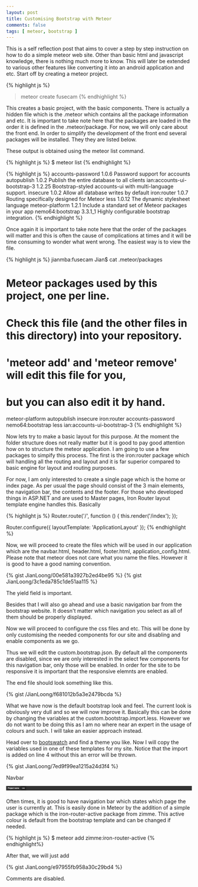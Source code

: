 ```yaml
---
layout: post
title: Customising Bootstrap with Meteor
comments: false
tags: [ meteor, bootstrap ]
---
```

<style type="text/css">
  .gist-file
  .gist-data {max-height: 300px;}
</style>


This is a self reflection post that aims to cover a step by step instruction on how to do a simple meteor web site. Other than basic html and javascript knowledge, there is nothing much more to know. This will later be extended to various other features like converting it into an android application and etc. Start off by creating a meteor project.

{% highlight js %}
> meteor create fusecam
{% endhighlight %}

This creates a basic project, with the basic components. There is actually a hidden file which is the .meteor which contains all the package information and etc. It is important to take note here that the packages are loaded in the order it is defined in the .meteor/package. For now, we will only care about the front end. In order to simplify the development of the front end several packages will be installed. They they are listed below.

These output is obtained using  the meteor list command.

{% highlight js %}
$ meteor list
{% endhighlight %}


{% highlight js %}
accounts-password            1.0.6  Password support for accounts
autopublish                  1.0.2  Publish the entire database to all clients
ian:accounts-ui-bootstrap-3  1.2.25  Bootstrap-styled accounts-ui with multi-language support.
insecure                     1.0.2  Allow all database writes by default
iron:router                  1.0.7  Routing specifically designed for Meteor
less                         1.0.12  The dynamic stylesheet language
meteor-platform              1.2.1  Include a standard set of Meteor packages in your app
nemo64:bootstrap             3.3.1_1  Highly configurable bootstrap integration.
{% endhighlight %}

Once again it is important to take note here that the order of the packages will matter and this is often the cause of complications at times and it will be time consuming to wonder what went wrong. The easiest way is to view the file.


{% highlight js %}
jianmba:fusecam Jian$ cat .meteor/packages
# Meteor packages used by this project, one per line.
# Check this file (and the other files in this directory) into your repository.
#
# 'meteor add' and 'meteor remove' will edit this file for you,
# but you can also edit it by hand.

meteor-platform
autopublish
insecure
iron:router
accounts-password
nemo64:bootstrap
less
ian:accounts-ui-bootstrap-3
{% endhighlight %}

Now lets try to make a basic layout for this purpose. At the moment the folder structure does not really matter but it is good to pay good attention how on to structure the meteor application. I am going to use a few packages to simpify this process. The first is the iron:router package which will handling all the routing and layout and it is far superior compared to basic engine for layout and routing purposes.

For now, I am only interested to create a single page which is the home or index page. As per usual the page should consist of the 3 main elements, the navigation bar, the contents and the footer. For those who developed things in ASP.NET and are used to Master pages, Iron Router layout template engine handles this. Basically

<!-- {% gist JianLoong/f63eebe760663bf1bb53 %} -->

{% highlight js %}
Router.route('/', function () {
  this.render('/index');
});
 
Router.configure({
  layoutTemplate: 'ApplicationLayout'
});
{% endhighlight %}

Now, we will proceed to create the files which will be used in our application which are the navbar.html, header.html, footer.html, application_config.html. Please note that meteor does not care what you name the files. However it is good to have a good naming convention.

{% gist JianLoong/00e581a3927b2ed4be95 %}
{% gist JianLoong/3c1eda785c1de51aa115 %}

The yield field is important.

Besides that I will also go ahead and use a basic navigation bar from the bootstrap website. It doesn't matter which navigation you select as all of them should be properly displayed.


Now we will proceed to configure the css files and etc. This will be done by only customising the needed components for our site and disabling and enable components as we go.

Thus we will edit the custom.bootstrap.json. By default all the components are disabled, since we are only interested in the select few components for this navigation bar, only those will be enabled. In order for the site to be responsive it is important that the responsive elemnts are enabled.

The end file should look something like this.

{% gist /JianLoong/f681012b5a3e2479bcda %}

What we have now is the default bootstrap look and feel. The current look is obviously very dull and so we will now improve it. Basically this can be done by changing the variables at the custom.bootstrap.import.less. However we do not want to be doing this as I am no where near an expert in the usage of colours and such. I will take an easier approach instead.

Head over to [bootswatch](http://www.bootswatch.com) and find a theme you like. Now I will copy the variables used in one of these templates for my site. Notice that the import is added on line 4 without this an error will be thrown.

{% gist JianLoong/7ed9f99ea1215a24d3f4 %}


Navbar

![Navigation Bar](/public/img/navbar.png)

Often times, it is good to have navigation bar which states which page the user is currently at. This is easily done in Meteor by the addition of a simple package which is the iron-router-active package from zimme. This active colour is default from the bootstrap template and can be changed if needed.

{% highlight js %}
$ meteor add zimme:iron-router-active
{% endhighlight%}

After that, we will just add 

{% gist JianLoong/e97955fb958a30c29bd4 %}

Comments are disabled.


